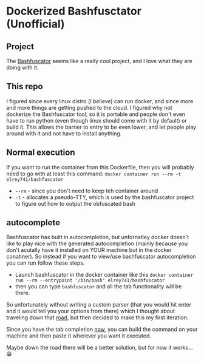# Dockerized Bashfusctator (Unofficial)
## Project

The [Bashfuscator](https://github.com/Bashfuscator/Bashfuscator) seems like a really cool project, and I love what they are doing with it.

## This repo
I figured since every linux distro (_I believe_) can run docker, and since more and more things are getting pushed to the cloud. I figured why not dockerize the Bashfuscator tool, so it is portable and people don't even have to run python (even though linux should come with it by default) or build it. This allows the barrier to entry to be even lower, and let people play around with it and not have to install anything.

## Normal execution
If you want to run the container from this Dockerfile, then you will probably need to go with at least this command: `docker container run --rm -t elrey741/bashfuscator`
- `--rm` - since you don't need to keep teh container around
- `-t` - allocates a pseudo-TTY, which is used by the bashfuscator project to figure out how to output the obfuscated bash

## autocomplete
Bashfuscator has built in autocompletion, but unfornatley docker doesn't like to play nice with the generated autocompletion (mainly because you don't acutally have it installed on YOUR machine but in the docker conatiner). So instead if you want to view/use bashfuscator autocompletion you can run follow these steps.
- Launch bashfuscator in the docker container like this `docker container run --rm --entrypoint '/bin/bash' elrey741/bashfuscator`
- then you can type `bashfuscator` and all the tab functionality will be there.

So unfortunately without writing a custom parser (that you would hit enter and it would tell you your options from there) which I thought about traveling down that [road](https://github.com/elreydetoda/docker-bashfuscator/issues/5), but then decided to make this my first iteration.

Since you have the tab completion [now](#autocomplete), you can build the command on your machine and then paste it wherever you want it executed.

Maybe down the road there will be a better solution, but for now it works... :grin:

